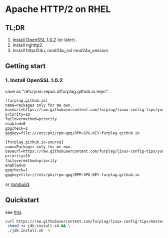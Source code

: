 # Apache HTTP/2 on RHEL



## TL;DR
1. [Install OpenSSL 1.0.2](#1_install_openssl_102) (or later) .
2. Install nghttp2.
3. Install httpd24u, mod24u_ssl mod24u_session.

## Getting start

### 1. Install OpenSSL 1.0.2
save as "/etc/yum.repos.d/furplag.github.io.repo".
```txt
[furplag.github.io]
name=Packages only for me own.
baseurl=https://raw.githubusercontent.com/furplag/linux-config-tips/yum-repo/rhel/$releasever/x86_64
priority=10
failovermethod=priority
enabled=0
gpgcheck=1
gpgkey=file:///etc/pki/rpm-gpg/RPM-GPG-KEY-furplag.github.io

[furplag.github.io-source]
name=Packages only for me own.
baseurl=https://raw.githubusercontent.com/furplag/linux-config-tips/yum-repo/rhel/$releasever/source
priority=10
failovermethod=priority
enabled=0
gpgcheck=1
gpgkey=file:///etc/pki/rpm-gpg/RPM-GPG-KEY-furplag.github.io
```
or [rpmbuild](../../).


## Quickstart
see [this](httpd24.install.sh).
```bash
curl https://raw.githubusercontent.com/furplag/linux-config-tips/master/rhel/java/jdk.install.sh -O && \
 chmod +x jdk.install.sh && \
 ./jdk.install.sh -h
```
